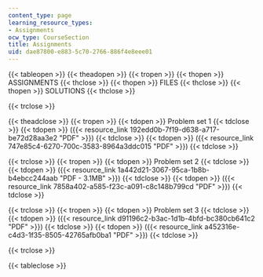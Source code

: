 ```yaml
---
content_type: page
learning_resource_types:
- Assignments
ocw_type: CourseSection
title: Assignments
uid: dae87800-e883-5c70-2766-886f4e8eee01
---
```


{{< tableopen >}}
{{< theadopen >}}
{{< tropen >}}
{{< thopen >}}
ASSIGNMENTS
{{< thclose >}}
{{< thopen >}}
FILES
{{< thclose >}}
{{< thopen >}}
SOLUTIONS
{{< thclose >}}

{{< trclose >}}

{{< theadclose >}}
{{< tropen >}}
{{< tdopen >}}
Problem set 1
{{< tdclose >}}
{{< tdopen >}}
({{< resource_link 192edd0b-7f19-d638-a717-be72d28aa3e2 "PDF" >}})
{{< tdclose >}}
{{< tdopen >}}
({{< resource_link 747e85c4-6270-700c-3583-8964a3ddc015 "PDF" >}})
{{< tdclose >}}

{{< trclose >}}
{{< tropen >}}
{{< tdopen >}}
Problem set 2
{{< tdclose >}}
{{< tdopen >}}
({{< resource_link 1a442d21-3067-95ca-1b8b-b4ebcc244aab "PDF - 3.1MB" >}})
{{< tdclose >}}
{{< tdopen >}}
({{< resource_link 7858a402-a585-f23c-a091-c8c148b799cd "PDF" >}})
{{< tdclose >}}

{{< trclose >}}
{{< tropen >}}
{{< tdopen >}}
Problem set 3
{{< tdclose >}}
{{< tdopen >}}
({{< resource_link d91196c2-b3ac-1d1b-4bfd-bc380cb641c2 "PDF" >}})
{{< tdclose >}}
{{< tdopen >}}
({{< resource_link a452316e-c4d3-1f35-8505-42765afb0ba1 "PDF" >}})
{{< tdclose >}}

{{< trclose >}}

{{< tableclose >}}